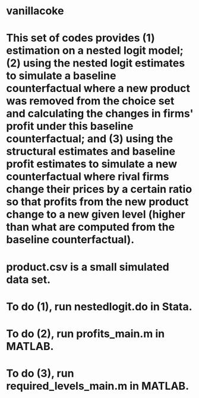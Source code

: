 # vanillacoke
# This set of codes provides (1) estimation on a nested logit model; (2) using the nested logit estimates to simulate a baseline counterfactual where a new product was removed from the choice set and calculating the changes in firms' profit under this baseline counterfactual; and (3) using the structural estimates and baseline profit estimates to simulate a new counterfactual where rival firms change their prices by a certain ratio so that profits from the new product change to a new given level (higher than what are computed from the baseline counterfactual).
# product.csv is a small simulated data set.
# To do (1), run nestedlogit.do in Stata.
# To do (2), run profits_main.m in MATLAB.
# To do (3), run required_levels_main.m in MATLAB.
